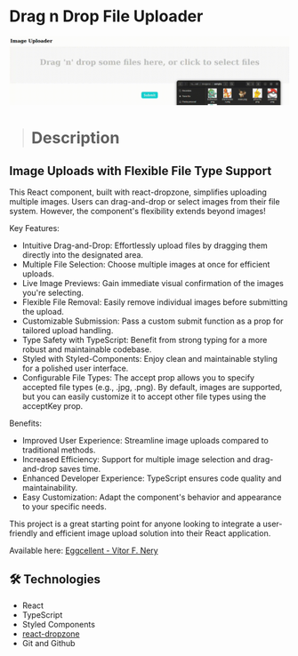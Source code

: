 # Drag n Drop File Uploader


![preview](.github/preview.gif)

> # Description 

## Image Uploads with Flexible File Type Support

This React component, built with react-dropzone, simplifies uploading multiple images. Users can drag-and-drop or select images from their file system. However, the component's flexibility extends beyond images!

 Key Features:

- Intuitive Drag-and-Drop: Effortlessly upload files by dragging them directly into the designated area.
- Multiple File Selection: Choose multiple images at once for efficient uploads.
- Live Image Previews: Gain immediate visual confirmation of the images you're selecting.
- Flexible File Removal: Easily remove individual images before submitting the upload.
- Customizable Submission: Pass a custom submit function as a prop for tailored upload handling.
- Type Safety with TypeScript: Benefit from strong typing for a more robust and maintainable codebase.
- Styled with Styled-Components: Enjoy clean and maintainable styling for a polished user interface.
- Configurable File Types: The accept prop allows you to specify accepted file types (e.g., .jpg, .png). By default, images are supported, but you can easily customize it to accept other file types using the acceptKey prop.

Benefits:
- Improved User Experience: Streamline image uploads compared to traditional methods.
- Increased Efficiency: Support for multiple image selection and drag-and-drop saves time.
- Enhanced Developer Experience: TypeScript ensures code quality and maintainability.
- Easy Customization: Adapt the component's behavior and appearance to your specific needs.

This project is a great starting point for anyone looking to integrate a user-friendly and efficient image upload solution into their React application.


Available here: [Eggcellent - Vítor F. Nery](https://eggcellent-vitorfnery.netlify.app/)

## 🛠️ Technologies 

- React
- TypeScript
- Styled Components
- [react-dropzone](https://react-dropzone.js.org/)
- Git and Github
